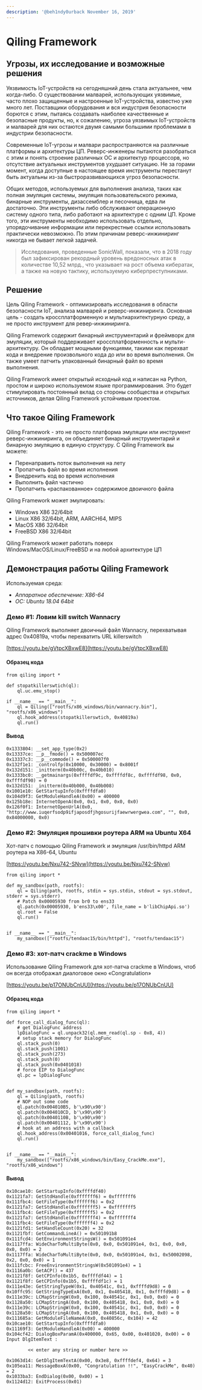 ```yaml
---
description: '@beh1ndy0urback November 16, 2019'
---
```


# Qiling Framework

## **Угрозы, их исследование и возможные решения**

Уязвимость IoT-устройств на сегодняшний день стала актуальнее, чем когда-либо. О существовании малварей, использующих уязвимые, часто плохо защищенные и настроенные IoT-устройства, известно уже много лет. Поставщики оборудования и вся индустрия безопасности борются с этим, пытаясь создавать наиболее качественные и безопасные продукты, но, к сожалению, угроза уязвимых IoT-устройств и малварей для них остаются двумя самыми большими проблемами в индустрии безопасности.

Современные IoT-угрозы и малвари распространяются на различные платформы и архитектуры ЦП. Реверс-инженеры пытаются разобраться с этим и понять строение различных ОС и архитектур процессорв, но отсутствие актуальных инструментов ухудшает ситуацию. Не за горами момент, когда доступные в настоящее время инструменты перестанут быть актуальны из-за быстроразвивающихся угроз безопасности.

Общих методов, используемых для выполнения анализа, таких как полная эмуляция системы, эмуляция пользовательского режима, бинарные инструменты, дизассемблер и песочница, едва ли достаточно. Эти инструменты либо обслуживают операционную систему одного типа, либо работают на архитектуре с одним ЦП. Кроме того, эти инструменты необходимо использовать отдельно, упорядочивание информации или перекрестные ссылки использовать практически невозможно. По этим причинам реверс-инжиниринг никогда не бывает легкой задачей.

> Исследования, проведенные SonicWall, показали, что в 2018 году был зафиксирован рекордный уровень вредоносных атак в количестве 10,52 млрд., что указывает на рост объема кибератак, а также на новую тактику, используемую киберпреступниками.

## **Решение**

Цель Qiling Framework - оптимизировать исследования в области безопасности IoT, анализа малварей и реверс-инжиниринга. Основная цель - создать кроссплатформенную и мультиархитектурную среду, а не просто инструмент для ревер-инжиниринга.

Qiling Framework содержит бинарный инструментарий и фреймворк для эмуляции, который поддерживает кроссплатформенность и мульти-архитектуру. Он обладает мощными функциями, такими как перехват кода и внедрение произвольного кода до или во время выполнения. Он также умеет патчить упакованный бинарный файл во время выполнения.

Qiling Framework имеет открытый исходный код и написан на Python, простом и широко используемом языке программирования. Это будет стимулировать постоянный вклад со стороны сообщества и открытых источников, делая Qiling Framework устойчивым проектом.

## **Что такое Qiling Framework**

Qiling Framework - это не просто платформа эмуляции или инструмент реверс-инжиниринга, он объединяет бинарный инструментарий и бинарную эмуляцию в единую структуру. С Qiling Framework вы можете:

* Перенаправить поток выполнения на лету
* Пропатчить файл во время исполнения
* Внедренить код во время исполнения
* Выполнить файл частично
* Пропатчить «распакованное» содержимое двоичного файла

Qiling Framework может эмулировать:

* Windows X86 32/64bit
* Linux X86 32/64bit, ARM, AARCH64, MIPS
* MacOS X86 32/64bit
* FreeBSD X86 32/64bit

Qiling Framework может работать поверх Windows/MacOS/Linux/FreeBSD и на любой архитектуре ЦП

## **Демонстрация работы Qiling Framework**

Используемая среда:

* _Аппаратное обеспечение: X86-64_
* _ОС: Ubuntu 18.04 64bit_

### **Демо #1: Ловим kill switch Wannacry**

Qiling Framework выполняет двоичный файл Wannacry, перехватывая адрес 0x40819a, чтобы перехватить URL killerswitch

[https://youtu.be/gVtpcXBxwE8](https://youtu.be/gVtpcXBxwE8)

#### **Образец кода**

```
from qiling import *

def stopatkillerswtich(ql):
    ql.uc.emu_stop()

if __name__ == "__main__":
    ql = Qiling(["rootfs/x86_windows/bin/wannacry.bin"], "rootfs/x86_windows")
    ql.hook_address(stopatkillerswtich, 0x40819a)
    ql.run()
```

#### **Вывод**

```
0x1333804: __set_app_type(0x2)
0x13337ce: __p__fmode() = 0x500007ec
0x13337c3: __p__commode() = 0x500007f0
0x132f1e1: _controlfp(0x10000, 0x30000) = 0x8001f
0x132d151: _initterm(0x40b00c, 0x40b010)
0x1333bc0: __getmainargs(0xffffdf9c, 0xffffdf8c, 0xffffdf98, 0x0, 0xffffdf90) = 0
0x132d151: _initterm(0x40b000, 0x40b008)
0x1001e10: GetStartupInfo(0xffffdfa0)
0x104d9f3: GetModuleHandleA(0x00) = 400000
0x125b18e: InternetOpenA(0x0, 0x1, 0x0, 0x0, 0x0)
0x126f0f1: InternetOpenUrlA(0x0, "http://www.iuqerfsodp9ifjaposdfjhgosurijfaewrwergwea.com", "", 0x0, 0x84000000, 0x0)
```

### **Демо #2: Эмуляция прошивки роутера ARM на Ubuntu X64**

Хот-патч с помощью Qiling Framework и эмуляция /usr/bin/httpd ARM роутера на X86-64, Ubuntu

[https://youtu.be/Nxu742-SNvw](https://youtu.be/Nxu742-SNvw)

```
from qiling import *

def my_sandbox(path, rootfs):
    ql = Qiling(path, rootfs, stdin = sys.stdin, stdout = sys.stdout, stderr = sys.stderr)
    # Patch 0x00005930 from br0 to ens33
    ql.patch(0x00005930, b'ens33\x00', file_name = b'libChipApi.so')
    ql.root = False
    ql.run()


if __name__ == "__main__":
    my_sandbox(["rootfs/tendaac15/bin/httpd"], "rootfs/tendaac15")
```

### **Демо #3: хот-патч crackme в Windows**

Использование Qiling Framework для хот-патча crackme в Windows, чтоб он всегда отображал диалоговое окно «Congratulation»

[https://youtu.be/p17ONUbCnUU](https://youtu.be/p17ONUbCnUU)

#### **Образец кода**

```
from qiling import *

def force_call_dialog_func(ql):
    # get DialogFunc address
    lpDialogFunc = ql.unpack32(ql.mem_read(ql.sp - 0x8, 4))
    # setup stack memory for DialogFunc
    ql.stack_push(0)
    ql.stack_push(1001)
    ql.stack_push(273)
    ql.stack_push(0)
    ql.stack_push(0x0401018)
    # force EIP to DialogFunc
    ql.pc = lpDialogFunc


def my_sandbox(path, rootfs):
    ql = Qiling(path, rootfs)
    # NOP out some code
    ql.patch(0x004010B5, b'\x90\x90')
    ql.patch(0x004010CD, b'\x90\x90')
    ql.patch(0x0040110B, b'\x90\x90')
    ql.patch(0x00401112, b'\x90\x90')
    # hook at an address with a callback
    ql.hook_address(0x00401016, force_call_dialog_func)
    ql.run()


if __name__ == "__main__":
    my_sandbox(["rootfs/x86_windows/bin/Easy_CrackMe.exe"], "rootfs/x86_windows")
```

#### **Вывод**

```
0x10cae10: GetStartupInfo(0xffffdf40)
0x1121fa7: GetStdHandle(0xfffffff6) = 0xfffffff6
0x111fbc4: GetFileType(0xfffffff6) = 0x2
0x1121fa7: GetStdHandle(0xfffffff5) = 0xfffffff5
0x111fbc4: GetFileType(0xfffffff5) = 0x2
0x1121fa7: GetStdHandle(0xfffffff4) = 0xfffffff4
0x111fbc4: GetFileType(0xfffffff4) = 0x2
0x1121fd1: SetHandleCount(0x20) = 32
0x1121fbf: GetCommandLineA() = 0x501091b8
0x111fcd4: GetEnvironmentStringsW() = 0x501091e4
0x1117ffa: WideCharToMultiByte(0x0, 0x0, 0x501091e4, 0x1, 0x0, 0x0, 0x0, 0x0) = 2
0x1117ffa: WideCharToMultiByte(0x0, 0x0, 0x501091e4, 0x1, 0x50002098, 0x2, 0x0, 0x0) = 1
0x111fcbc: FreeEnvironmentStringsW(0x501091e4) = 1
0x1116a0b: GetACP() = 437
0x1121f8f: GetCPInfo(0x1b5, 0xffffdf44) = 1
0x1121f8f: GetCPInfo(0x1b5, 0xffffdf1c) = 1
0x111e43e: GetStringTypeW(0x1, 0x40541c, 0x1, 0xffffd9d8) = 0
0x10ffc95: GetStringTypeExA(0x0, 0x1, 0x405418, 0x1, 0xffffd9d8) = 0
0x111e39c: LCMapStringW(0x0, 0x100, 0x40541c, 0x1, 0x0, 0x0) = 0
0x1128a50: LCMapStringA(0x0, 0x100, 0x405418, 0x1, 0x0, 0x0) = 0
0x111e39c: LCMapStringW(0x0, 0x100, 0x40541c, 0x1, 0x0, 0x0) = 0
0x1128a50: LCMapStringA(0x0, 0x100, 0x405418, 0x1, 0x0, 0x0) = 0
0x111685a: GetModuleFileNameA(0x0, 0x40856c, 0x104) = 42
0x10cae10: GetStartupInfo(0xffffdfa0)
0x11169f3: GetModuleHandleA(0x00) = 400000
0x104cf42: DialogBoxParamA(0x400000, 0x65, 0x00, 0x401020, 0x00) = 0
Input DlgItemText :

        << enter any string or number here >>

0x1063d14: GetDlgItemTextA(0x00, 0x3e8, 0xffffdef4, 0x64) = 3
0x105ea11: MessageBoxA(0x00, "Congratulation !!", "EasyCrackMe", 0x40) = 2
0x1033ba3: EndDialog(0x00, 0x00) = 1
0x1124d12: ExitProcess(0x01)
```
